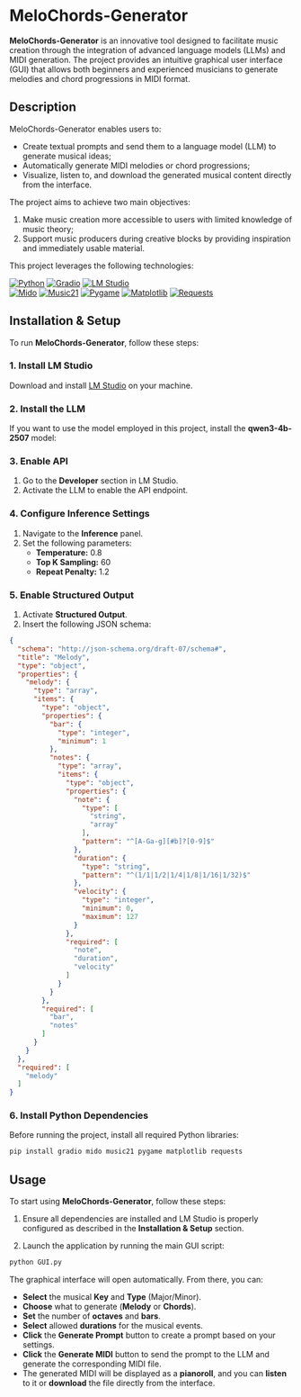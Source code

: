 # MeloChords-Generator

**MeloChords-Generator** is an innovative tool designed to facilitate music creation through the integration of advanced language models (LLMs) and MIDI generation. The project provides an intuitive graphical user interface (GUI) that allows both beginners and experienced musicians to generate melodies and chord progressions in MIDI format.  

## Description

MeloChords-Generator enables users to:  
- Create textual prompts and send them to a language model (LLM) to generate musical ideas;   
- Automatically generate MIDI melodies or chord progressions;  
- Visualize, listen to, and download the generated musical content directly from the interface.  

The project aims to achieve two main objectives:  
1. Make music creation more accessible to users with limited knowledge of music theory;  
2. Support music producers during creative blocks by providing inspiration and immediately usable material.

This project leverages the following technologies:  

[![Python](https://img.shields.io/badge/Python-3.10-blue?logo=python&logoColor=white)](https://www.python.org/)
[![Gradio](https://img.shields.io/badge/Gradio-UI-success?logo=gradio&logoColor=white)](https://gradio.app/)
[![LM Studio](https://img.shields.io/badge/LM%20Studio-LLM-orange)](https://lmstudio.ai/)  
[![Mido](https://img.shields.io/badge/Mido-MIDI-orange?logo=python&logoColor=white)](https://mido.readthedocs.io/)
[![Music21](https://img.shields.io/badge/music21-music-lightgrey?logo=python&logoColor=white)](https://web.mit.edu/music21/)
[![Pygame](https://img.shields.io/badge/Pygame-Audio-blue?logo=pygame&logoColor=white)](https://www.pygame.org/)
[![Matplotlib](https://img.shields.io/badge/Matplotlib-Plotting-red?logo=matplotlib&logoColor=white)](https://matplotlib.org/)
[![Requests](https://img.shields.io/badge/Requests-HTTP-green?logo=python&logoColor=white)](https://docs.python-requests.org/)

## Installation & Setup

To run **MeloChords-Generator**, follow these steps:

### 1. Install LM Studio
Download and install [LM Studio](https://lmstudio.ai/) on your machine.

### 2. Install the LLM
If you want to use the model employed in this project, install the **qwen3-4b-2507** model:

### 3. Enable API
1. Go to the **Developer** section in LM Studio.
2. Activate the LLM to enable the API endpoint.

### 4. Configure Inference Settings
1. Navigate to the **Inference** panel.
2. Set the following parameters:  
   - **Temperature:** 0.8  
   - **Top K Sampling:** 60  
   - **Repeat Penalty:** 1.2

### 5. Enable Structured Output
1. Activate **Structured Output**.
2. Insert the following JSON schema:

```json
{
  "schema": "http://json-schema.org/draft-07/schema#",
  "title": "Melody",
  "type": "object",
  "properties": {
    "melody": {
      "type": "array",
      "items": {
        "type": "object",
        "properties": {
          "bar": {
            "type": "integer",
            "minimum": 1
          },
          "notes": {
            "type": "array",
            "items": {
              "type": "object",
              "properties": {
                "note": {
                  "type": [
                    "string",
                    "array"
                  ],
                  "pattern": "^[A-Ga-g][#b]?[0-9]$"
                },
                "duration": {
                  "type": "string",
                  "pattern": "^(1/1|1/2|1/4|1/8|1/16|1/32)$"
                },
                "velocity": {
                  "type": "integer",
                  "minimum": 0,
                  "maximum": 127
                }
              },
              "required": [
                "note",
                "duration",
                "velocity"
              ]
            }
          }
        },
        "required": [
          "bar",
          "notes"
        ]
      }
    }
  },
  "required": [
    "melody"
  ]
}
```

### 6. Install Python Dependencies
Before running the project, install all required Python libraries:

```bash
pip install gradio mido music21 pygame matplotlib requests
```
## Usage

To start using **MeloChords-Generator**, follow these steps:

1. Ensure all dependencies are installed and LM Studio is properly configured as described in the **Installation & Setup** section.

2. Launch the application by running the main GUI script:

```bash
python GUI.py
```
The graphical interface will open automatically. From there, you can:

- **Select** the musical **Key** and **Type** (Major/Minor).  
- **Choose** what to generate (**Melody** or **Chords**).  
- **Set** the number of **octaves** and **bars**.  
- **Select** allowed **durations** for the musical events.  
- **Click** the **Generate Prompt** button to create a prompt based on your settings.  
- **Click** the **Generate MIDI** button to send the prompt to the LLM and generate the corresponding MIDI file.  
- The generated MIDI will be displayed as a **pianoroll**, and you can **listen** to it or **download** the file directly from the interface.
